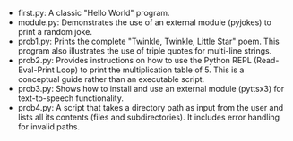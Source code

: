 <ul>
<li>first.py: A classic "Hello World" program.
<li>module.py: Demonstrates the use of an external module (pyjokes) to print a random joke.
<li>prob1.py: Prints the complete "Twinkle, Twinkle, Little Star" poem. This program also illustrates the use of triple quotes for multi-line strings.
<li>prob2.py: Provides instructions on how to use the Python REPL (Read-Eval-Print Loop) to print the multiplication table of 5. This is a conceptual guide rather than an executable script.
<li>prob3.py: Shows how to install and use an external module (pyttsx3) for text-to-speech functionality.
<li>prob4.py: A script that takes a directory path as input from the user and lists all its contents (files and subdirectories). It includes error handling for invalid paths.
</ul>